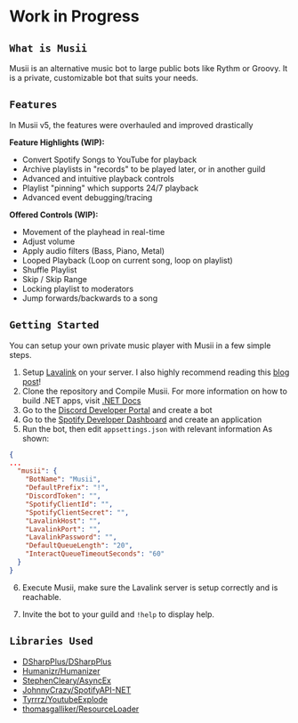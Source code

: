 # Work in Progress

## `What is Musii`

Musii is an alternative music bot to large public bots like Rythm or Groovy. It is a private, customizable bot that suits your needs.

## `Features`

In Musii v5, the features were overhauled and improved drastically

**Feature Highlights (WIP):**
- Convert Spotify Songs to YouTube for playback
- Archive playlists in "records" to be played later, or in another guild
- Advanced and intuitive playback controls
- Playlist "pinning" which supports 24/7 playback
- Advanced event debugging/tracing

**Offered Controls (WIP):**
- Movement of the playhead in real-time
- Adjust volume
- Apply audio filters (Bass, Piano, Metal)
- Looped Playback (Loop on current song, loop on playlist)
- Shuffle Playlist
- Skip / Skip Range
- Locking playlist to moderators
- Jump forwards/backwards to a song



## `Getting Started`

You can setup your own private music player with Musii in a few simple steps.

1. Setup [Lavalink](https://github.com/freyacodes/Lavalink) on your server. I also highly recommend reading this [blog post](https://blog.arbjerg.dev/2020/3/tunnelbroker-with-lavalink)!
2. Clone the repository and Compile Musii. For more information on how to build .NET apps, visit [.NET Docs](https://docs.microsoft.com/en-us/dotnet/fundamentals/)
3. Go to the [Discord Developer Portal](https://discord.com/developers/applications) and create a bot
4. Go to the [Spotify Developer Dashboard](https://developer.spotify.com/dashboard/) and create an application
5. Run the bot, then edit `appsettings.json` with relevant information
As shown:

```json
{
...
  "musii": {
    "BotName": "Musii",
    "DefaultPrefix": "!",
    "DiscordToken": "",
    "SpotifyClientId": "",
    "SpotifyClientSecret": "",
    "LavalinkHost": "",
    "LavalinkPort": "",
    "LavalinkPassword": "",
    "DefaultQueueLength": "20",
    "InteractQueueTimeoutSeconds": "60"
  }
}
```

6. Execute Musii, make sure the Lavalink server is setup correctly and is reachable.

7. Invite the bot to your guild and `!help` to display help.



## `Libraries Used`

* [DSharpPlus/DSharpPlus](https://github.com/DSharpPlus/DSharpPlus)
* [Humanizr/Humanizer](https://github.com/Humanizr/Humanizer)
* [StephenCleary/AsyncEx](https://github.com/StephenCleary/AsyncEx)
* [JohnnyCrazy/SpotifyAPI-NET](https://github.com/JohnnyCrazy/SpotifyAPI-NET/)
* [Tyrrrz/YoutubeExplode](https://github.com/Tyrrrz/YoutubeExplode)
* [thomasgalliker/ResourceLoader](https://github.com/thomasgalliker/ResourceLoader)

